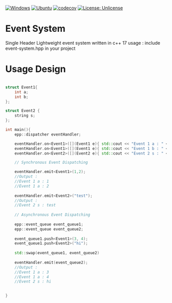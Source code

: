 [![Windows](https://github.com/FrancoisSestier/event-system/actions/workflows/windows.yml/badge.svg)](https://github.com/FrancoisSestier/event-system/actions/workflows/windows.yml) [![Ubuntu](https://github.com/FrancoisSestier/event-system/actions/workflows/ubuntu.yml/badge.svg)](https://github.com/FrancoisSestier/event-system/actions/workflows/ubuntu.yml) [![codecov](https://codecov.io/gh/FrancoisSestier/event-system/branch/master/graph/badge.svg?token=ZPDP1TAO3Z)](https://codecov.io/gh/FrancoisSestier/event-system) [![License: Unlicense](https://img.shields.io/badge/license-Unlicense-blue.svg)](http://unlicense.org/)
# Event System
Single Header Lightweight event system written in c++ 17
usage : include event-system.hpp in your project

# Usage Design
```c++

struct Event1{
    int a;
    int b;
};

struct Event2 {
    string s;
};

int main(){
    epp::dispatcher eventHandler;

    eventHandler.on<Event1>([](Event1 e){ std::cout << "Event 1 a : " << e.a << std::end });
    eventHandler.on<Event1>([](Event1 e){ std::cout << "Event 1 b : " << e.b << std::end });
    eventHandler.on<Event2>([](Event2 e){ std::cout << "Event 2 s : " << e.s << std::end });

    // Synchronous Event Dispatching 

    eventHandler.emit<Event1>(1,2);
    //Output :
    //Event 1 a : 1
    //Event 1 a : 2
    
    eventHandler.emit<Event2>("test");
    //Output :
    //Event 2 s : test
    
    // Asynchronous Event Dispatching
    
    epp::event_queue event_queue1;
    epp::event_queue event_queue2;
    
    event_queue1.push<Event1>(3, 4);
    event_queue1.push<Event2>("hi");
    
    std::swap(event_queue1, event_queue2)
    
    eventHandler.emit(event_queue2);
    //Output :
    //Event 1 a : 3
    //Event 1 a : 4
    //Event 2 s : hi
    

}

```
